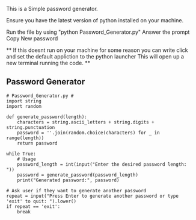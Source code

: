 This is a Simple password generator.

Ensure you have the latest version of python installed on your machine.

Run the file by using "python Password_Generator.py"
Answer the prompt
Copy New password

** If this doesnt run on your machine for some reason
you can write click and set the default appliction to the python launcher
This will open up a new terminal running the code. **

## Password Generator ##
    # Password_Generator.py #
    import string
    import random
    
    def generate_password(length):
        characters = string.ascii_letters + string.digits + string.punctuation
        password = ''.join(random.choice(characters) for _ in range(length))
        return password
        
    while True:
        # Usage
        password_length = int(input("Enter the desired password length: "))
        password = generate_password(password_length)
        print("Generated password:", password)

    # Ask user if they want to generate another password
    repeat = input("Press Enter to generate another password or type 'exit' to quit: ").lower()
    if repeat == 'exit':
        break
        
